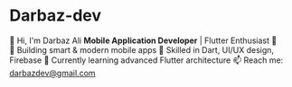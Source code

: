 # Darbaz-dev
 👋 Hi, I'm Darbaz Ali 
**Mobile Application Developer** | Flutter Enthusiast 🚀    
📱 Building smart &amp; modern mobile apps
🎯 Skilled in Dart, UI/UX design, Firebase
🌱 Currently learning advanced Flutter architecture 
📫 Reach me: darbazdev@gmail.com
